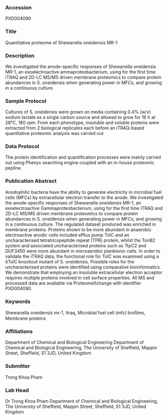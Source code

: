 ### Accession
PXD004090

### Title
Quantitative proteome of Shewanella oneidensis MR-1

### Description
We investigated the anode-specific responses of Shewanella oneidensis MR-1, an exoelectroactive ammaproteobacterium, using for the first time iTRAQ and 2D-LC MS/MS driven membrane proteomics to compare protein abundances in S. oneidensis when generating power in MFCs, and growing in a continuous culture.

### Sample Protocol
Cultures of S. oneidensis were grown on media containing 0.4% (w/v) sodium lactate as a single carbon source and allowed to grow for 16 h at 28°C, 180 rpm. From each phenotype, insoluble and soluble proteins were extracted from 2 biological replicates each before an iTRAQ-based quantitative proteomic analysis was carried out

### Data Protocol
The protein identification and quantification processes were mainly carried out using Phenyx searching engine coupled with an in-house proteomic pepline.

### Publication Abstract
Anodophilic bacteria have the ability to generate electricity in microbial fuel cells (MFCs) by extracellular electron transfer to the anode. We investigated the anode-specific responses of Shewanella oneidensis MR-1, an exoelectroactive Gammaproteobacterium, using for the first time iTRAQ and 2D-LC MS/MS driven membrane proteomics to compare protein abundances in S. oneidensis when generating power in MFCs, and growing in a continuous culture. The regulated dataset produced was enriched in membrane proteins. Proteins shown to be more abundant in anaerobic electroactive anodic cells included efflux pump TolC and an uncharacterised tetratricopeptide repeat (TPR) protein, whilst the TonB2 system and associated uncharacterised proteins such as TtpC2 and DUF3450 were more abundant in microaerobic planktonic cells. In order to validate the iTRAQ data, the functional role for TolC was examined using a &#x3b4;TolC knockout mutant of S. oneidensis. Possible roles for the uncharacterised proteins were identified using comparative bioinformatics. We demonstrate that employing an insoluble extracellular electron acceptor requires multiple proteins involved in cell surface properties. All MS and processed data are available via ProteomeXchange with identifier PXD004090.

### Keywords
Shewanella oneidensis mr-1, Itraq, Microbial fuel cell (mfc) bioﬁlms, Membrane proteins

### Affiliations
Department of Chemical and Biological Engineering
Department of Chemical and Biological Engineering, The University of Sheffield, Mappin Street, Sheffield, S1 3JD, United Kingdom

### Submitter
Trong Khoa Pham

### Lab Head
Dr Trong Khoa Pham
Department of Chemical and Biological Engineering, The University of Sheffield, Mappin Street, Sheffield, S1 3JD, United Kingdom


